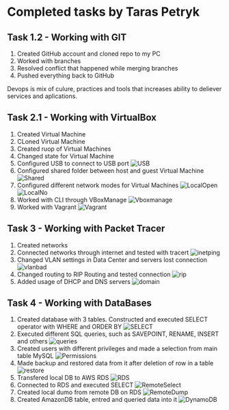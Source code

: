 # Completed tasks by Taras Petryk

## Task 1.2 - Working with GIT

1. Created GitHub account and cloned repo to my PC
2. Worked with branches
3. Resolved conflict that happened while merging branches
4. Pushed everything back to GitHub

Devops is mix of culure, practices and tools that increases ability to deliever services and aplications.

## Task 2.1 - Working with VirtualBox

1. Created Virtual Machine
2. CLoned Virtual Machine
3. Created ruop of Virtual Machines
4. Changed state for Virtual Machine
5. Configured USB to connect to USB port ![USB](/m2/task2.1/images/USB.jpg)
6. Configured shared folder between host and guest Virtual Machine ![Shared](/m2/task2.1/images/SharedFolder.png)
7. Configured different network modes for Virtual Machines ![LocalOpen](/m2/task2.1/images/LocalOpen.jpg) ![LocalNo](/m2/task2.1/images/LocalNo.jpg)
8. Worked with CLI through VBoxManage ![Vboxmanage](/m2/task2.1/images/Vboxmanage.jpg)
9. Worked with Vagrant ![Vagrant](/m2/task2.1/images/Vagrant.jpg)


## Task 3 - Working with Packet Tracer

1. Created networks
2. Connected networks through internet and tested with tracert ![inetping](/m3/task3/images/inetping.jpg)
3. Changed VLAN settings in Data Center and servers lost connection ![vlanbad](/m3/task3/images/vlanbad.jpg)
4. Changed routing to RIP Routing and tested connection ![rip](/m3/task3/images/rip.jpg)
5. Added usage of DHCP and DNS servers ![domain](/m3/task3/images/domain.jpg)

## Task 4 - Working with DataBases

1. Created database with 3 tables. Constructed and executed SELECT operator with WHERE and ORDER BY ![SELECT](/m4/task4.1/images/SELECT.jpg)
2. Executed different SQL queries, such as SAVEPOINT, RENAME, INSERT and others ![queries](/m4/task4.1/images/Queries.jpg)
3. Created users with different privileges and made a selection from main table MySQL ![Permissions](/m4/task4.1/images/Permisssions&MySQL.jpg)
4. Made backup and restored data from it after deletion of row in a table ![restore](/m4/task4.1/images/Restore.jpg)
5. Transfered local DB to AWS RDS ![RDS](/m4/task4.1/images/RDS.jpg)
6. Connected to RDS and executed SELECT ![RemoteSelect](/m4/task4.1/images/RemoteSelect.jpg)
7. Created local dumo from remote DB on RDS ![RemoteDump](/m4/task4.1/images/RemoteDump.jpg)
8. Created AmazonDB table, entred and queried data into it ![DynamoDB](/m4/task4.1/images/DynamoDB.jpg)

